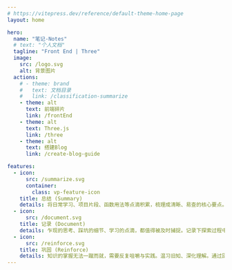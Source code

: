 ```yaml
---
# https://vitepress.dev/reference/default-theme-home-page
layout: home

hero:
  name: "笔记-Notes"
  # text: "个人文档"
  tagline: "Front End | Three"
  image:
    src: /logo.svg
    alt: 背景图片
  actions:
    # - theme: brand
    #   text: 文档目录
    #   link: /classification-summarize
    - theme: alt
      text: 前端碎片
      link: /frontEnd
    - theme: alt
      text: Three.js
      link: /three
    - theme: alt
      text: 搭建Blog
      link: /create-blog-guide

features:
  - icon:
      src: /summarize.svg
      container: 
        class: vp-feature-icon
    title: 总结 (Summary)
    details: 将日常学习、项目片段、函数用法等点滴积累，梳理成清晰、易查的核心要点。告别碎片化，高效掌握关键知识。
  - icon:
      src: /document.svg
    title: 记录 (Document)
    details: 乍现的思考、踩坑的细节、学习的点滴，都值得被及时捕捉。记录下探索过程中的每一个关键环节，为未来回溯提供详实依据。
  - icon:
      src: /reinforce.svg
    title: 巩固 (Reinforce)
    details: 知识的掌握无法一蹴而就，需要反复咀嚼与实践。温习旧知、深化理解。通过回顾、实践验证和知识串联，将零散的信息内化为稳固的认知结构。
---
```

